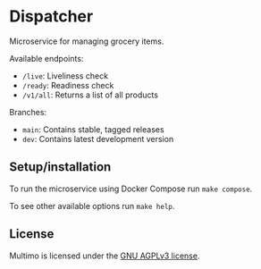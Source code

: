 # Dispatcher

Microservice for managing grocery items.

Available endpoints:
- `/live`: Liveliness check
- `/ready`: Readiness check
- `/v1/all`: Returns a list of all products

Branches:
- `main`: Contains stable, tagged releases
- `dev`: Contains latest development version

## Setup/installation

To run the microservice using Docker Compose run `make compose`.

To see other available options run `make help`.

## License

Multimo is licensed under the [GNU AGPLv3 license](LICENSE).
